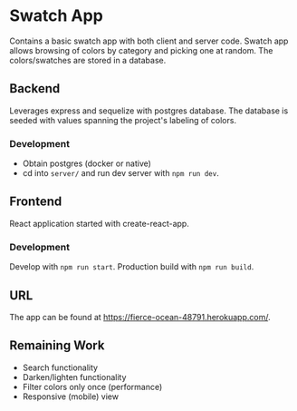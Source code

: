 # Swatch App
Contains a basic swatch app with both client and server code. Swatch app allows browsing of colors by category and picking one
at random. The colors/swatches are stored in a database.

## Backend
Leverages express and sequelize with postgres database. The database is seeded with values spanning the project's labeling of colors.

### Development
- Obtain postgres (docker or native)
- cd into `server/` and run dev server with `npm run dev`.

## Frontend
React application started with create-react-app.

### Development
Develop with `npm run start`. Production build with `npm run build`.

## URL
The app can be found at https://fierce-ocean-48791.herokuapp.com/.

## Remaining Work
- Search functionality
- Darken/lighten functionality
- Filter colors only once (performance)
- Responsive (mobile) view
